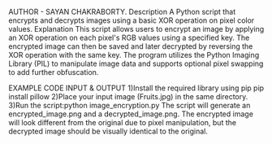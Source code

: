 AUTHOR - SAYAN CHAKRABORTY.
Description
A Python script that encrypts and decrypts images using a basic XOR operation on pixel color values.
Explanation
This script allows users to encrypt an image by applying an XOR operation on each pixel's RGB values using a specified key. The encrypted image can then be saved and later decrypted by reversing the XOR operation with the same key. The program utilizes the Python Imaging Library (PIL) to manipulate image data and supports optional pixel swapping to add further obfuscation.

EXAMPLE CODE INPUT & OUTPUT 
1)Install the required library using pip 
pip install pillow 
2)Place your input image (Fruits.jpg) in the same directory. 
3)Run the script:python image_encryption.py The script will generate an encrypted_image.png and a decrypted_image.png. 
The encrypted image will look different from the original due to pixel manipulation, but the decrypted image should be visually identical to the original.
